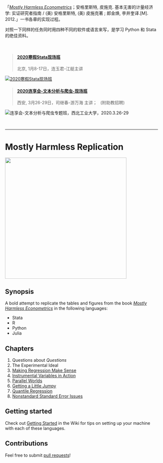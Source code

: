 「[_Mostly Harmless Econometrics_](http://www.mostlyharmlesseconometrics.com/)；安格里斯特, 皮施克. 基本无害的计量经济学: 实证研究者指南 / (美) 安格里斯特, (美) 皮施克著 ; 郎金焕, 李井奎译.[M]. 2012.」一书各章的实现过程。

对照一下同样的任务同时用四种不同的软件或语言来写，是学习 Python 和 Stata 的绝佳资料。

&emsp;
> #### [2020寒假Stata现场班](http://www.peixun.net/view/1224.html)       
>  北京, 1月8-17日，连玉君-江艇主讲

[![2020寒假Stata现场班](https://file.lianxh.cn/images/20191111/6913c0874f78fc6f176876b66999c401.jpg "2020寒假Stata现场班-扫码了解详情")](https://mp.weixin.qq.com/s/-dFPrGQMhH3JzA4tEc35kQ)

> #### [2020连享会-文本分析与爬虫-现场班](https://zhuanlan.zhihu.com/p/93858899)    
> 西安, 3月26-29日，司继春-游万海 主讲；&ensp; (附助教招聘)

![连享会-文本分析与爬虫专题班，西北工业大学，2020.3.26-29](https://fig-lianxh.oss-cn-shenzhen.aliyuncs.com/连享会2020.3文本分析海报.png "连享会-文本分析现场班，西北工业大学，2020.3.26-29")




&emsp;

----

# Mostly Harmless Replication
<img src="http://img12.deviantart.net/f2cc/i/2015/017/2/5/babel_fish_poster__color__by_mrrtist21-d8eb1ea.jpg" width="400">

## Synopsis

A bold attempt to replicate the tables and figures from the book [_Mostly Harmless Econometrics_](http://www.mostlyharmlesseconometrics.com/) in the following languages:
* Stata
* R
* Python
* Julia

## Chapters
1. Questions about _Questions_
2. The Experimental Ideal
3. [Making Regression Make Sense](03%20Making%20Regression%20Make%20Sense/03%20Making%20Regression%20Make%20Sense.md)
4. [Instrumental Variables in Action](04%20Instrumental%20Variables%20in%20Action/04%20Instrumental%20Variables%20in%20Action.md)
5. [Parallel Worlds](05%20Fixed%20Effects%2C%20DD%20and%20Panel%20Data/05%20Fixed%20Effects%2C%20DD%20and%20Panel%20Data.md)
6. [Getting a Little Jumpy](06%20Getting%20a%20Little%20Jumpy/06%20Getting%20a%20Little%20Jumpy.md)
7. [Quantile Regression](07%20Quantile%20Regression/07%20Quantile%20Regression.md)
8. [Nonstandard Standard Error Issues](08%20Nonstandard%20Standard%20Error%20Issues/08%20Nonstanard%20Standard%20Error%20Issues.md)

## Getting started
Check out [Getting Started](https://github.com/vikjam/mostly-harmless-replication/wiki/Getting-started) in the Wiki for tips on setting up your machine with each of these languages.

## Contributions
Feel free to submit [pull requests](https://github.com/blog/1943-how-to-write-the-perfect-pull-request)!

